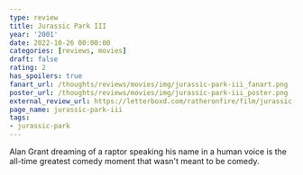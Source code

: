 ```yaml
---
type: review
title: Jurassic Park III
year: '2001'
date: 2022-10-26 00:00:00
categories: [reviews, movies]
draft: false
rating: 2
has_spoilers: true
fanart_url: /thoughts/reviews/movies/img/jurassic-park-iii_fanart.png
poster_url: /thoughts/reviews/movies/img/jurassic-park-iii_poster.png
external_review_url: https://letterboxd.com/ratheronfire/film/jurassic-park-iii/
page_name: jurassic-park-iii
tags:
- jurassic-park
---
```


Alan Grant dreaming of a raptor speaking his name in a human voice is the all-time greatest comedy moment that wasn't meant to be comedy.

